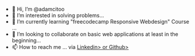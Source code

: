 - 👋 Hi, I’m @adamcitoo
- 👀 I’m interested in solving problems...
- 🌱 I’m currently learning "freecodecamp Responsive Webdesign" Course ...
- 💞️ I’m looking to collaborate on basic web applications at least in the beginning...
- 📫 How to reach me ... via <a href="https://www.linkedin.com/in/adam-ahmed-khaled-81aa26108/"> Linkedin> or <a href="https://github.com/adamcitoo"> Github>

<!---
adamcitoo/adamcitoo is a ✨ special ✨ repository because its `README.md` (this file) appears on your GitHub profile.
You can click the Preview link to take a look at your changes.
--->
